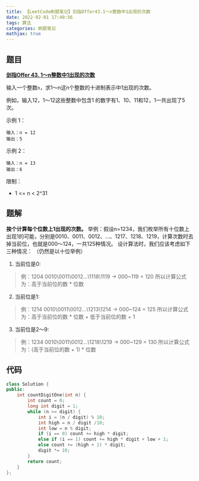 ```yaml
---
title: 【LeetCode刷题笔记】剑指Offer43.1～n整数中1出现的次数
date: 2022-02-01 17:49:56
tags: 算法
categories: 刷题笔记
mathjax: true
---
```

题目
---
[**剑指Offer 43. 1～n整数中1出现的次数**](https://leetcode-cn.com/problems/1nzheng-shu-zhong-1chu-xian-de-ci-shu-lcof/)

输入一个整数`n`，求1～n这n个整数的十进制表示中1出现的次数。

例如，输入12，1～12这些整数中包含1 的数字有1、10、11和12，1一共出现了5次。

示例 1：
```
输入：n = 12
输出：5
```
示例 2：
```
输入：n = 13
输出：6
```

限制：
* 1 <= n < 2^31
<!--more-->

题解
---
**挨个计算每个位数上1出现的次数。**
举例：假设n=1234，我们枚举所有十位数上出现1的可能，分别是0010、0011、0012、...、1217、1218、1219，计算次数时去掉当前位，也就是000～124，一共125种情况。
设计算法时，我们应该考虑如下三种情况：
（仍然是以十位举例）
1. 当前位是0:
> 例：1204
> 0010\0011\0012\...\1118\1119 -> 000~119 = 120
所以计算公式为：高于当前位的数 * 位数
2. 当前位是1:
> 例：1214
> 0010\0011\0012\...\1213\1214 -> 000~124 = 125
所以计算公式为：高于当前位的数 * 位数 + 低于当前位的数 + 1
3. 当前位是2～9:
> 例：1234
> 0010\0011\0012\...\1218\1219 -> 000~129 = 130
所以计算公式为：(高于当前位的数 + 1) * 位数

代码
---
```cpp
class Solution {
public:
    int countDigitOne(int n) {
        int count = 0;
        long int digit = 1;
        while (n >= digit) {
            int i = (n / digit) % 10;
            int high = n / digit /10;
            int low = n % digit;
            if (i == 0) count += high * digit;
            else if (i == 1) count += high * digit + low + 1;
            else count += (high + 1) * digit;
            digit *= 10;
        }
        return count;
    }
};
```
